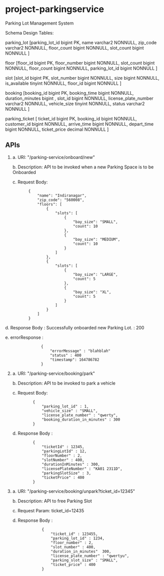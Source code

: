 # project-parkingservice
Parking Lot Management System

Schema Design
Tables:

parking_lot [parking_lot_id bigint PK, 
             name         varchar2 NONNULL,
             zip_code     varchar2 NONNULL, 
             floor_count    bigint NONNULL, 
             slot_count     bigint NONNULL
            ]
            
floor       [floor_id       bigint PK, 
             floor_number   bigint NONNULL,
             slot_count     bigint NONNULL, 
             floor_count    bigint NONNULL, 
             parking_lot_id bigint NONNULL
            ]
            
 slot       [slot_id        bigint PK, 
             slot_number    bigint NONNULL,
             size           bigint NONNULL, 
             is_available  tinyint NONNULL, 
             floor_id       bigint NONNULL
            ]
            
 booking    [booking_id           bigint PK, 
             booking_time         bigint NONNULL,
             duration_minutes     bigint , 
             slot_id              bigint NONNULL, 
             license_plate_number varchar2 NONNULL,
             vehicle_size         tinyint NONNULL,
             status               varchar2 NONNULL
            ]
            
parking_ticket      [ ticket_id     bigint PK, 
                      booking_id    bigint NONNULL,
                      customer_id   bigint NONNULL, 
                      arrive_time   bigint NONNULL, 
                      depart_time   bigint NONNULL,
                      ticket_price  decimal NONNULL
                    ]         
            
            
            
APIs
----

1. a. URI: "/parking-service/onboard/new"

   b. Description: API to be invoked when a new Parking Space is to be Onboarded
   
   c. Request Body:    
              
              
              {
                  "name": "Indiranagar",
                  "zip_code": "560008",
                  "floors": [
                      {
                          "slots": [
                              {
                                  "bay_size": "SMALL",
                                  "count": 10
                              },
                              {
                                  "bay_size": "MEDIUM",
                                  "count": 10
                              }
                          ]
                      },
                      {
                          "slots": [
                              {
                                  "bay_size": "LARGE",
                                  "count": 5
                              },
                              {
                                  "bay_size": "XL",
                                  "count": 5
                              }
                          ]
                      }
                  ]
              }
 
 d. Response Body : Successfully onboarded new Parking Lot. : 200
 
e. errorResponse : 
                    
                    
                    {
                        "errorMessage" : "blahblah"
                        "status" : 400
                        "timestamp": 164786782
                    }
                    
                    
2. a. URI: "/parking-service/booking/park"

   b. Description: API to be invoked to park a vehicle
   
   c. Request Body: 
                
                
                {
                    "parking_lot_id" : 1,
                    "vehicle_size" : "SMALL",
                    "license_plate_number" : "qwerty",
                    "booking_duration_in_minutes" : 300
                }
                
   
   d. Response Body : 
   
                {
                    "ticketId" : 12345,
                    "parkingLotId" : 12,
                    "floorNumber" : 2,
                    "slotNumber" : 400,
                    "durationInMinutes" : 300,
                    "licensePlateNumber" : "KA01 2311D",
                    "parkingSlotSize" : 3,
                    "ticketPrice" : 400
                }
                
                
 
3. a. URI: "/parking-service/booking/unpark?ticket_id=12345"

   b. Description: API to free Parking Slot

   c. Request Param: ticket_id=12435

   d. Response Body : 
   
                    {
                        "ticket_id" : 123455,
                        "parking_lot_id" : 1234,
                        "floor_number" : 2,
                        "slot_number" : 400,
                        "duration_in_minutes"  300,
                        "license_plate_number" : "qwertyu",
                        "parking_slot_size" : "SMALL",
                        "ticket_price" : 400
                    }
   
              
